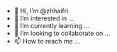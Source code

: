 - 👋 Hi, I’m @zhhaifri
- 👀 I’m interested in ...
- 🌱 I’m currently learning ...
- 💞️ I’m looking to collaborate on ...
- 📫 How to reach me ...

<!---
zhhaifri/zhhaifri is a ✨ special ✨ repository because its `README.md` (this file) appears on your GitHub profile.
You can click the Preview link to take a look at your changes.
--->
